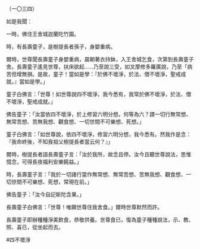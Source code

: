 （一〇三四）

如是我聞：

一時，佛住王舍城迦蘭陀竹園。

時，有長壽童子，是樹提長者孫子，身嬰重病。

爾時，世尊聞長壽童子身嬰重病，晨朝著衣持鉢，入王舍城乞食，次第到長壽童子舍。長壽童子遙見世尊，扶床欲起……乃至說三受，如叉摩修多羅廣說，乃至「病苦但增無損。是故，童子！當如是學：『於佛不壞淨，於法、僧不壞淨，聖戒成就。』當如是學。」

童子白佛言：「世尊！如世尊說四不壞淨，我今悉有，我常於佛不壞淨，於法、僧不壞淨，聖戒成就。」

佛告童子：「汝當依四不壞淨，於上修習六明分想。何等為六？謂一切行無常想、無常苦想、苦無我想、觀食想、一切世間不可樂想、死想。」

童子白佛言：「如世尊說，依四不壞淨，修習六明分想，我今悉有。然我作是念：『我命終後，不知我祖父樹提長者當云何？』」

爾時，樹提長者語長壽童子言：「汝於我所，故念且停。汝今且聽世尊說法，思惟憶念，可得長夜福利安樂饒益。」

時，長壽童子言：「我於一切諸行當作無常想、無常苦想、苦無我想、觀食想、一切世間不可樂想、死想，常現在前。」

佛告童子：「汝今自記斯陀含果。」

長壽童子白佛言：「世尊！唯願世尊住我舍食。」爾時世尊默然而許。

長壽童子即辦種種淨美飲食，恭敬供養。世尊食已，復為童子種種說法，示、教、照、喜已，從坐起而去。





#四不壞淨
